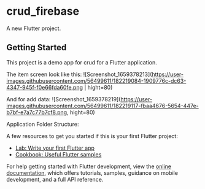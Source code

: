 # crud_firebase

A new Flutter project.

## Getting Started

This project is a demo app for crud for a Flutter application.

The item screen look like this:
![Screenshot_1659378213](https://user-images.githubusercontent.com/56499611/182219084-1909776c-dc63-4347-945f-f0e66fda60fe.png | hight=80)

And for add data:
![Screenshot_1659378219](https://user-images.githubusercontent.com/56499611/182219117-fbaa4676-5654-447e-b7bf-e7a7c77b7cf8.png, hight=80)


Application Folder Structure:


A few resources to get you started if this is your first Flutter project:

- [Lab: Write your first Flutter app](https://docs.flutter.dev/get-started/codelab)
- [Cookbook: Useful Flutter samples](https://docs.flutter.dev/cookbook)

For help getting started with Flutter development, view the
[online documentation](https://docs.flutter.dev/), which offers tutorials,
samples, guidance on mobile development, and a full API reference.
